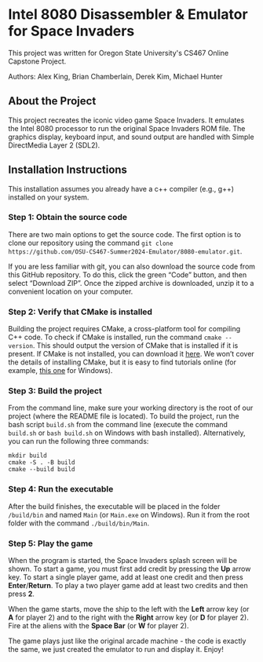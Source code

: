 # Intel 8080 Disassembler & Emulator for Space Invaders

This project was written for Oregon State University's CS467 Online Capstone Project.

Authors: Alex King, Brian Chamberlain, Derek Kim, Michael Hunter

## About the Project

This project recreates the iconic video game Space Invaders.  It emulates the Intel 8080 processor to run the original Space Invaders ROM file.  The graphics display, keyboard input, and sound output are handled with Simple DirectMedia Layer 2 (SDL2).

## Installation Instructions

This installation assumes you already have a c++ compiler (e.g., g++) installed on your system.

### Step 1: Obtain the source code

There are two main options to get the source code. The first option is to clone our repository using the command `git clone https://github.com/OSU-CS467-Summer2024-Emulator/8080-emulator.git`.

If you are less familiar with git, you can also download the source code from this GitHub repository. To do this, click the green “Code” button, and then select “Download ZIP”. Once the zipped archive is downloaded, unzip it to a convenient location on your computer.

### Step 2: Verify that CMake is installed

Building the project requires CMake, a cross-platform tool for compiling C++ code. To check if CMake is installed, run the command `cmake --version`. This should output the version of CMake that is installed if it is present. If CMake is not installed, you can download it [here](https://cmake.org/download/). We won’t cover the details of installing CMake, but it is easy to find tutorials online (for example, [this one](https://youtu.be/8_X5Iq9niDE) for Windows).

### Step 3: Build the project

From the command line, make sure your working directory is the root of our project (where the README file is located). To build the project, run the bash script `build.sh` from the command line (execute the command `build.sh` or `bash build.sh` on Windows with bash installed). Alternatively, you can run the following three commands:
```
mkdir build
cmake -S . -B build
cmake --build build
```

### Step 4: Run the executable
After the build finishes, the executable will be placed in the folder `/build/bin` and named `Main` (or `Main.exe` on Windows). Run it from the root folder with the command `./build/bin/Main`.

### Step 5: Play the game

When the program is started, the Space Invaders splash screen will be shown. To start a game, you must first add credit by pressing the **Up** arrow key. To start a single player game, add at least one credit and then press **Enter**/**Return**. To play a two player game add at least two credits and then press **2**.

When the game starts, move the ship to the left with the **Left** arrow key (or **A** for player 2) and to the right with the **Right** arrow key (or **D** for player 2). Fire at the aliens with the **Space Bar** (or **W** for player 2).

The game plays just like the original arcade machine - the code is exactly the same, we just created the emulator to run and display it.  Enjoy!
